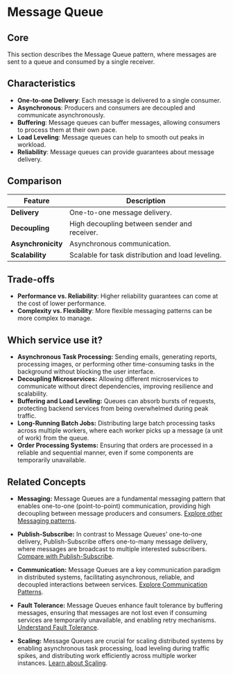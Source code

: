 # Message Queue

## Core

This section describes the Message Queue pattern, where messages are sent to a queue and consumed by a single receiver.

## Characteristics

- **One-to-one Delivery**: Each message is delivered to a single consumer.
- **Asynchronous**: Producers and consumers are decoupled and communicate asynchronously.
- **Buffering**: Message queues can buffer messages, allowing consumers to process them at their own pace.
- **Load Leveling**: Message queues can help to smooth out peaks in workload.
- **Reliability**: Message queues can provide guarantees about message delivery.

## Comparison

| Feature | Description |
|---|---|
| **Delivery** | One-to-one message delivery. |
| **Decoupling** | High decoupling between sender and receiver. |
| **Asynchronicity** | Asynchronous communication. |
| **Scalability** | Scalable for task distribution and load leveling. |

## Trade-offs

- **Performance vs. Reliability**: Higher reliability guarantees can come at the cost of lower performance.
- **Complexity vs. Flexibility**: More flexible messaging patterns can be more complex to manage.

## Which service use it?

-   **Asynchronous Task Processing:** Sending emails, generating reports, processing images, or performing other time-consuming tasks in the background without blocking the user interface.
-   **Decoupling Microservices:** Allowing different microservices to communicate without direct dependencies, improving resilience and scalability.
-   **Buffering and Load Leveling:** Queues can absorb bursts of requests, protecting backend services from being overwhelmed during peak traffic.
-   **Long-Running Batch Jobs:** Distributing large batch processing tasks across multiple workers, where each worker picks up a message (a unit of work) from the queue.
-   **Order Processing Systems:** Ensuring that orders are processed in a reliable and sequential manner, even if some components are temporarily unavailable.

## Related Concepts

-   **Messaging:** Message Queues are a fundamental messaging pattern that enables one-to-one (point-to-point) communication, providing high decoupling between message producers and consumers. [Explore other Messaging patterns](../README.md).

-   **Publish-Subscribe:** In contrast to Message Queues' one-to-one delivery, Publish-Subscribe offers one-to-many message delivery, where messages are broadcast to multiple interested subscribers. [Compare with Publish-Subscribe](../publish-subscribe/README.md).

-   **Communication:** Message Queues are a key communication paradigm in distributed systems, facilitating asynchronous, reliable, and decoupled interactions between services. [Explore Communication Patterns](../../communication/README.md).

-   **Fault Tolerance:** Message Queues enhance fault tolerance by buffering messages, ensuring that messages are not lost even if consuming services are temporarily unavailable, and enabling retry mechanisms. [Understand Fault Tolerance](../../fault-tolerance/README.md).

-   **Scaling:** Message Queues are crucial for scaling distributed systems by enabling asynchronous task processing, load leveling during traffic spikes, and distributing work efficiently across multiple worker instances. [Learn about Scaling](../../scaling/horizontal/README.md).
